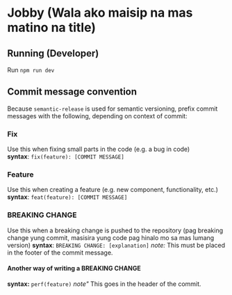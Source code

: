 # Jobby (Wala ako maisip na mas matino na title)

## Running (Developer)
Run `npm run dev`

## Commit message convention
Because `semantic-release` is used for semantic versioning, prefix commit messages with the following, depending on context of commit:
### Fix
Use this when fixing small parts in the code (e.g. a bug in code)  
**syntax**: `fix(feature): [COMMIT MESSAGE]`

### Feature
Use this when creating a feature (e.g. new component, functionality, etc.)
**syntax**: `feat(feature): [COMMIT MESSAGE]`

### BREAKING CHANGE
Use this when a breaking change is pushed to the repository (pag breaking change yung commit, masisira yung code pag hinalo mo sa mas lumang version)
**syntax**: `BREAKING CHANGE: [explanation]`
*note:* This must be placed in the footer of the commit message.
#### Another way of writing a BREAKING CHANGE
**syntax:** `perf(feature)`
*note"* This goes in the header of the commit.
